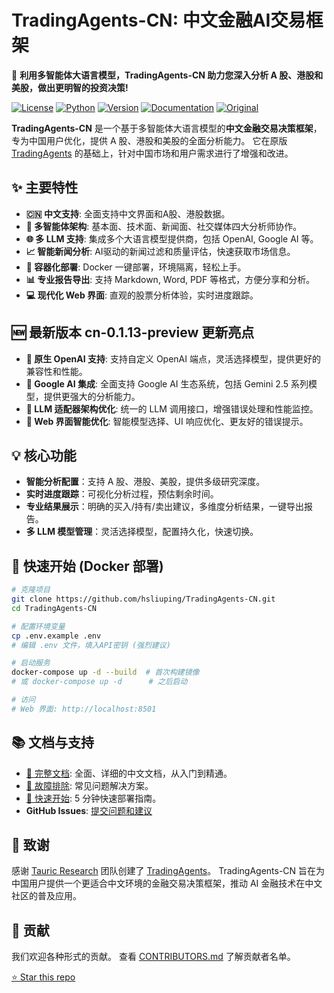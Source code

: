 # TradingAgents-CN: 中文金融AI交易框架

🚀 **利用多智能体大语言模型，TradingAgents-CN 助力您深入分析 A 股、港股和美股，做出更明智的投资决策!**

[![License](https://img.shields.io/badge/License-Apache%202.0-blue.svg)](https://opensource.org/licenses/Apache-2.0)
[![Python](https://img.shields.io/badge/Python-3.10%2B-blue.svg)](https://www.python.org/)
[![Version](https://img.shields.io/badge/Version-cn--0.1.13--preview-orange.svg)](./VERSION)
[![Documentation](https://img.shields.io/badge/docs-中文文档-green.svg)](./docs/)
[![Original](https://img.shields.io/badge/基于-TauricResearch/TradingAgents-orange.svg)](https://github.com/TauricResearch/TradingAgents)

**TradingAgents-CN** 是一个基于多智能体大语言模型的**中文金融交易决策框架**，专为中国用户优化，提供 A 股、港股和美股的全面分析能力。 它在原版 [TradingAgents](https://github.com/TauricResearch/TradingAgents) 的基础上，针对中国市场和用户需求进行了增强和改进。

## ✨ 主要特性

*   **🇨🇳 中文支持**:  全面支持中文界面和A股、港股数据。
*   **🤖 多智能体架构**:  基本面、技术面、新闻面、社交媒体四大分析师协作。
*   **🌐 多 LLM 支持**:  集成多个大语言模型提供商，包括 OpenAI, Google AI 等。
*   **📈 智能新闻分析**:  AI驱动的新闻过滤和质量评估，快速获取市场信息。
*   **🐳 容器化部署**:  Docker 一键部署，环境隔离，轻松上手。
*   **📊 专业报告导出**:  支持 Markdown, Word, PDF 等格式，方便分享和分析。
*   **💻 现代化 Web 界面**: 直观的股票分析体验，实时进度跟踪。

## 🆕 最新版本 cn-0.1.13-preview 更新亮点

*   **🤖 原生 OpenAI 支持**:  支持自定义 OpenAI 端点，灵活选择模型，提供更好的兼容性和性能。
*   **🧠 Google AI 集成**:  全面支持 Google AI 生态系统，包括 Gemini 2.5 系列模型，提供更强大的分析能力。
*   **🔧 LLM 适配器架构优化**:  统一的 LLM 调用接口，增强错误处理和性能监控。
*   **🎨 Web 界面智能优化**:  智能模型选择、UI 响应优化、更友好的错误提示。

## 💡 核心功能

*   **智能分析配置**：支持 A 股、港股、美股，提供多级研究深度。
*   **实时进度跟踪**：可视化分析过程，预估剩余时间。
*   **专业结果展示**：明确的买入/持有/卖出建议，多维度分析结果，一键导出报告。
*   **多 LLM 模型管理**：灵活选择模型，配置持久化，快速切换。

## 🚀 快速开始 (Docker 部署)

```bash
# 克隆项目
git clone https://github.com/hsliuping/TradingAgents-CN.git
cd TradingAgents-CN

# 配置环境变量
cp .env.example .env
# 编辑 .env 文件，填入API密钥 (强烈建议)

# 启动服务
docker-compose up -d --build  # 首次构建镜像
# 或 docker-compose up -d      # 之后启动

# 访问
# Web 界面: http://localhost:8501
```

## 📚 文档与支持

*   [📖 完整文档](./docs/):  全面、详细的中文文档，从入门到精通。
*   [🚨 故障排除](./docs/troubleshooting/):  常见问题解决方案。
*   [🚀 快速开始](./QUICKSTART.md):  5 分钟快速部署指南。
*   **GitHub Issues**: [提交问题和建议](https://github.com/hsliuping/TradingAgents-CN/issues)

## 🙏 致谢

感谢 [Tauric Research](https://github.com/TauricResearch) 团队创建了 [TradingAgents](https://github.com/TauricResearch/TradingAgents)。 TradingAgents-CN 旨在为中国用户提供一个更适合中文环境的金融交易决策框架，推动 AI 金融技术在中文社区的普及应用。

## 🤝 贡献

我们欢迎各种形式的贡献。  查看 [CONTRIBUTORS.md](CONTRIBUTORS.md) 了解贡献者名单。

[⭐ Star this repo](https://github.com/hsliuping/TradingAgents-CN)